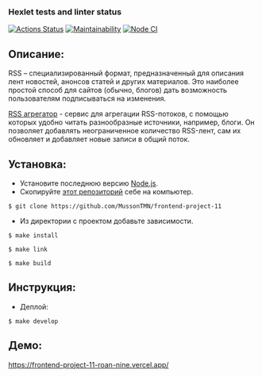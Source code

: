 ### Hexlet tests and linter status

[![Actions Status](https://github.com/MussonTMN/frontend-project-11/workflows/hexlet-check/badge.svg)](https://github.com/MussonTMN/frontend-project-11/actions)
[![Maintainability](https://api.codeclimate.com/v1/badges/e6bc3771cdaec0d60c0d/maintainability)](https://codeclimate.com/github/MussonTMN/frontend-project-11/maintainability)
[![Node CI](https://github.com/MussonTMN/frontend-project-11/actions/workflows/nodejs.yml/badge.svg?event=push)](https://github.com/MussonTMN/frontend-project-11/actions/workflows/nodejs.yml)

## Описание:

RSS – специализированный формат, предназначенный для описания лент новостей, анонсов статей и других материалов. Это наиболее простой способ для сайтов (обычно, блогов) дать возможность пользователям подписываться на изменения.

[RSS агрегатор](https://frontend-project-11-roan-nine.vercel.app/) - сервис для агрегации RSS-потоков, с помощью которых удобно читать разнообразные источники, например, блоги. Он позволяет добавлять неограниченное количество RSS-лент, сам их обновляет и добавляет новые записи в общий поток.

## Установка:

* Установите последнюю версию [Node.js](https://nodejs.org/en/download/).
* Скопируйте [этот репозиторий](https://github.com/MussonTMN/frontend-project-11) себе на компьютер. 
```
$ git clone https://github.com/MussonTMN/frontend-project-11
```
* Из директории с проектом добавьте зависимости.
```
$ make install
```
```
$ make link
```
```
$ make build
```

## Инструкция:
* Деплой:
```
$ make develop
```

## Демо:
https://frontend-project-11-roan-nine.vercel.app/





